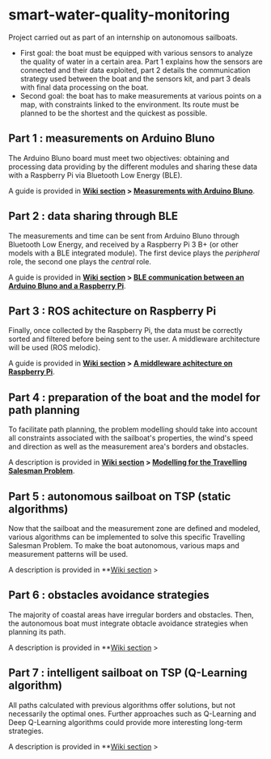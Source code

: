 # smart-water-quality-monitoring
Project carried out as part of an internship on autonomous sailboats.  
* First goal: the boat must be equipped with various sensors to analyze the quality of water in a certain area. Part 1 explains how the sensors are connected and their data exploited, part 2 details the communication strategy used between the boat and the sensors kit, and part 3 deals with final data processing on the boat.
* Second goal: the boat has to make measurements at various points on a map, with constraints linked to the environment. Its route must be planned to be the shortest and the quickest as possible.


## Part 1 : measurements on Arduino Bluno

The Arduino Bluno board must meet two objectives: obtaining and processing data providing by the different modules and sharing these data with a Raspberry Pi via Bluetooth Low Energy (BLE).   

A guide is provided in **[Wiki section](https://github.com/AgatheArchet/smart-water-quality-monitoring/wiki) > [Measurements with Arduino Bluno](https://github.com/AgatheArchet/smart-water-quality-monitoring/wiki/Measurements-with-an-Arduino-Bluno)**.

## Part 2 : data sharing through BLE

The measurements and time can be sent from Arduino Bluno through Bluetooth Low Energy, and received by a Raspberry Pi 3 B+ (or other models with a BLE integrated module). The first device plays the *peripheral* role, the second one plays the *central* role.

A guide is provided in **[Wiki section](https://github.com/AgatheArchet/smart-water-quality-monitoring/wiki) > [BLE communication between an Arduino Bluno and a Raspberry Pi](https://github.com/AgatheArchet/smart-water-quality-monitoring/wiki/BLE-communication-between-an-Arduino-Bluno-and-a-Raspberry-Pi)**.

## Part 3 : ROS achitecture on Raspberry Pi

Finally, once collected by the Raspberry Pi, the data must be correctly sorted and filtered before being sent to the user. A middleware architecture will be used (ROS melodic). 

A guide is provided in **[Wiki section](https://github.com/AgatheArchet/smart-water-quality-monitoring/wiki) > [A middleware achitecture on Raspberry Pi](https://github.com/AgatheArchet/smart-water-quality-monitoring/wiki/A-middleware-architecture-on-Raspberry-Pi)**.

## Part 4 : preparation of the boat and the model for path planning

To facilitate path planning, the problem modelling should take into account all constraints associated with the sailboat's properties, the wind's speed and direction as well as the measurement area's borders and obstacles.

A description is provided in **[Wiki section](https://github.com/AgatheArchet/smart-water-quality-monitoring/wiki) > [Modelling for the Travelling Salesman Problem](https://github.com/AgatheArchet/smart-water-quality-monitoring/wiki/Modelling--for-the-Travelling-Salesman-Problem)**.

## Part 5 : autonomous sailboat on TSP (static algorithms)

Now that the sailboat and the measurement zone are defined and modeled, various algorithms can be implemented to solve this specific Travelling Salesman Problem. To make the boat autonomous, various maps and measurement patterns will be used. 

A description is provided in **[Wiki section](https://github.com/AgatheArchet/smart-water-quality-monitoring/wiki) > 

## Part 6 : obstacles avoidance strategies

The majority of coastal areas have irregular borders and obstacles. Then, the autonomous boat must integrate obtacle avoidance strategies when planning its path. 

A description is provided in **[Wiki section](https://github.com/AgatheArchet/smart-water-quality-monitoring/wiki) > 

## Part 7 : intelligent sailboat on TSP (Q-Learning algorithm)

All paths calculated with previous algorithms offer solutions, but not necessarily the optimal ones. Further approaches such as Q-Learning and Deep Q-Learning algorithms could provide more interesting long-term strategies. 

A description is provided in **[Wiki section](https://github.com/AgatheArchet/smart-water-quality-monitoring/wiki) > 
